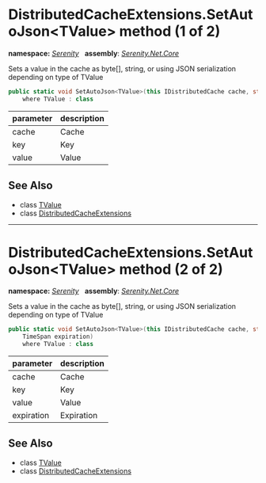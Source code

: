 # DistributedCacheExtensions.SetAutoJson&lt;TValue&gt; method (1 of 2)
**namespace:** *[Serenity](../../README.md#serenity-namespace)*   **assembly**: *[Serenity.Net.Core](../../README.md)*

Sets a value in the cache as byte[], string, or using JSON serialization depending on type of TValue

```csharp
public static void SetAutoJson<TValue>(this IDistributedCache cache, string key, TValue value)
    where TValue : class
```

| parameter | description |
| --- | --- |
| cache | Cache |
| key | Key |
| value | Value |

## See Also

* class [TValue](../Serenity.Net.Core/../DistributedCacheExtensions.TValue.md)
* class [DistributedCacheExtensions](../DistributedCacheExtensions.md)

---

# DistributedCacheExtensions.SetAutoJson&lt;TValue&gt; method (2 of 2)
**namespace:** *[Serenity](../../README.md#serenity-namespace)*   **assembly**: *[Serenity.Net.Core](../../README.md)*

Sets a value in the cache as byte[], string, or using JSON serialization depending on type of TValue

```csharp
public static void SetAutoJson<TValue>(this IDistributedCache cache, string key, TValue value, 
    TimeSpan expiration)
    where TValue : class
```

| parameter | description |
| --- | --- |
| cache | Cache |
| key | Key |
| value | Value |
| expiration | Expiration |

## See Also

* class [TValue](../Serenity.Net.Core/../DistributedCacheExtensions.TValue.md)
* class [DistributedCacheExtensions](../DistributedCacheExtensions.md)